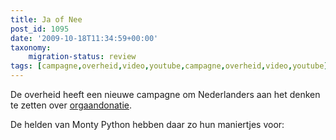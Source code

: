 ```yaml
---
title: Ja of Nee
post_id: 1095
date: '2009-10-18T11:34:59+00:00'
taxonomy:
    migration-status: review
tags: [campagne,overheid,video,youtube,campagne,overheid,video,youtube]
---
```

De overheid heeft een nieuwe campagne om Nederlanders aan het denken te zetten over [orgaandonatie](http://www.jaofnee.nl).

De helden van Monty Python hebben daar zo hun maniertjes voor:
